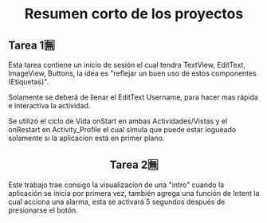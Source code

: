 <h1 align="center"> Resumen corto de los proyectos </h1>


<h2> Tarea 1🈚 </h2> 

Esta tarea contiene un inicio de sesión el cual tendra TextView, EditText, ImageView, Buttons, la idea es "reflejar un buen uso de estos componentes (Etiquetas)".

Solamente se deberá de llenar el EditText Username, para hacer mas rápida e interactiva la actividad.

Se utilizó el ciclo de Vida onStart en ambas Actividades/Vistas y el onRestart en Activity_Profile el cual simula que puede estar logueado solamente si la aplicacion está en primer plano.


<h2 align="center">Tarea 2🈚</h2>

Este trabajo trae consigo la visualizacion de una "intro" cuando la aplicación se inicia por primera vez, también agrega una función de Intent la cual acciona una alarma, esta se activará 5 segundos después de presionarse el botón.

